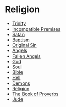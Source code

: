 <link href="index.css" rel="stylesheet"/>

Religion
========

* [Trinity](trinity.md)
* [Incompatible Premises](incompatible-premises.md)
* [Satan](satan.md)
* [Baptism](baptism.md)
* [Original Sin](original-sin.md)
* [Angels](angels.md)
* [Fallen Angels](fallen-angels.md)
* [God](god.md)
* [Soul](soul.md)
* [Bible](bible.md)
* [Hell](hell.md)
* [Demons](demons.md)
* [Religion](religion.md)
* [The Book of Proverbs](the-book-of-proverbs.md)
* [Jude](jude.md)
